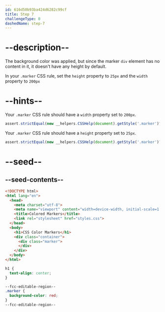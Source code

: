 ```yaml
---
id: 616d50b93ba424d6282c99cf
title: Step 7
challengeType: 0
dashedName: step-7
---
```


# --description--

The background color was applied, but since the marker `div` element has no content in it, it doesn't have any height by default.

In your `.marker` CSS rule, set the `height` property to `25px` and the `width` property to `200px`

# --hints--

Your `.marker` CSS rule should have a `width` property set to `200px`.

```js
assert.strictEqual(new __helpers.CSSHelp(document).getStyle('.marker')?.width, '200px');
```

Your `.marker` CSS rule should have a `height` property set to `25px`.

```js
assert.strictEqual(new __helpers.CSSHelp(document).getStyle('.marker')?.height, '25px');
```

# --seed--

## --seed-contents--

```html
<!DOCTYPE html>
<html lang="en">
  <head>
    <meta charset="utf-8">
    <meta name="viewport" content="width=device-width, initial-scale=1.0">
    <title>Colored Markers</title>
    <link rel="stylesheet" href="styles.css">
  </head>
  <body>
    <h1>CSS Color Markers</h1>
    <div class="container">
      <div class="marker">
      </div>
    </div>
  </body>
</html>
```

```css
h1 {
  text-align: center;
}

--fcc-editable-region--
.marker {
  background-color: red;
}
--fcc-editable-region--

```
